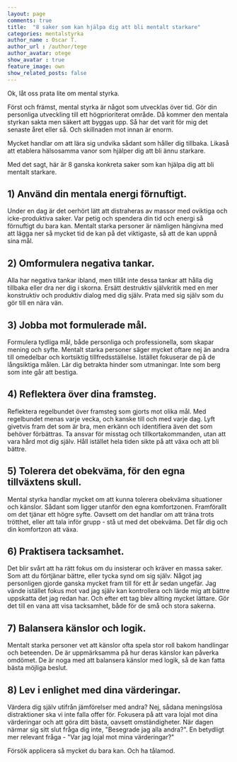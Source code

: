 ```yaml
---
layout: page
comments: true
title:  "8 saker som kan hjälpa dig att bli mentalt starkare"
categories: mentalstyrka
author_name : Oscar T.
author_url : /author/tege
author_avatar: otege
show_avatar : true
feature_image: own
show_related_posts: false
---
```


Ok, låt oss prata lite om mental styrka.

Först och främst, mental styrka är något som utvecklas över tid. Gör din personliga utveckling till ett högprioriterat område. Då kommer den mentala styrkan sakta men säkert att byggas upp. Så har det varit för mig det senaste året eller så. Och skillnaden mot innan är enorm.

Mycket handlar om att lära sig undvika sådant som håller dig tillbaka. Likaså att etablera hälsosamma vanor som hjälper dig att bli ännu starkare.

Med det sagt, här är 8 ganska konkreta saker som kan hjälpa dig att bli mentalt starkare.


## 1) Använd din mentala energi förnuftigt.

Under en dag är det oerhört lätt att distraheras av massor med oviktiga och icke-produktiva saker.
Var petig och spendera din tid och energi så förnuftigt du bara kan. Mentalt starka personer är nämligen hängivna med att lägga
ner så mycket tid de kan på det viktigaste, så att de kan uppnå sina mål.


## 2) Omformulera negativa tankar.

Alla har negativa tankar ibland, men tillåt inte dessa tankar att hålla dig tillbaka eller
dra ner dig i skorna. Ersätt destruktiv självkritik med en mer konstruktiv och produktiv dialog med dig själv. 
Prata med sig själv som du gör till en nära vän.

## 3) Jobba mot formulerade mål.

Formulera tydliga mål, både personliga och professionella, som skapar mening och syfte.
Mentalt starka personer säger mycket oftare nej än andra till omedelbar och kortsiktig tillfredsställelse. Istället fokuserar de på de långsiktiga målen. Lär dig betrakta hinder som utmaningar. Inte som berg som inte går att bestiga.

## 4) Reflektera över dina framsteg.

Reflektera regelbundet över framsteg som gjorts mot olika mål. Med regelbundet menas varje vecka, och kanske till och med varje
dag. Lyft givetvis fram det som är bra, men erkänn och identifiera även det som behöver förbättras.
Ta ansvar för misstag och tillkortakommanden, utan att vara hård mot dig själv. Håll istället hela tiden sikte på att växa och att bli bättre.

## 5) Tolerera det obekväma, för den egna tillväxtens skull.

Mental styrka handlar mycket om att kunna tolerera obekväma situationer och känslor. Sådant som ligger utanför den egna komfortzonen. Framförallt om det tjänar ett högre syfte. Oavsett om det handlar om att träna trots
trötthet, eller att tala inför grupp - stå ut med det obekväma. Det får dig och din komfortzon att växa. 

## 6) Praktisera tacksamhet.

Det blir svårt att ha rätt fokus om du insisterar och kräver en massa saker. Som att du förtjänar bättre, eller tycka synd om sig själv. Något jag personligen gjorde ganska mycket fram till för ett år sedan ungefär. Jag vände istället fokus mot vad jag själv kan kontrollera och lärde mig att bättre uppskatta det jag redan har. Och efter ett tag blev allting mycket lättare. 
Gör det till en vana att visa tacksamhet, både för de små och stora sakerna.

## 7) Balansera känslor och logik.

Mentalt starka personer vet att känslor ofta spela stor roll bakom handlingar och beteenden.
De är uppmärksamma på hur deras känslor kan påverka omdömet. De är noga med att balansera känslor med logik,
så de kan fatta bästa möjliga beslut.

## 8) Lev i enlighet med dina värderingar.

Värdera dig själv utifrån jämförelser med andra? Nej, sådana meningslösa distraktioner ska vi inte falla offer för.
Fokusera på att vara lojal mot dina värderingar och att göra ditt
bästa, oavsett omständigheter. När dagen närmar sig sitt slut fråga dig inte, "Besegrade jag alla andra?". En betydligt mer relevant fråga - "Var jag lojal mot mina värderingar?"


Försök applicera så mycket du bara kan. Och ha tålamod. 
